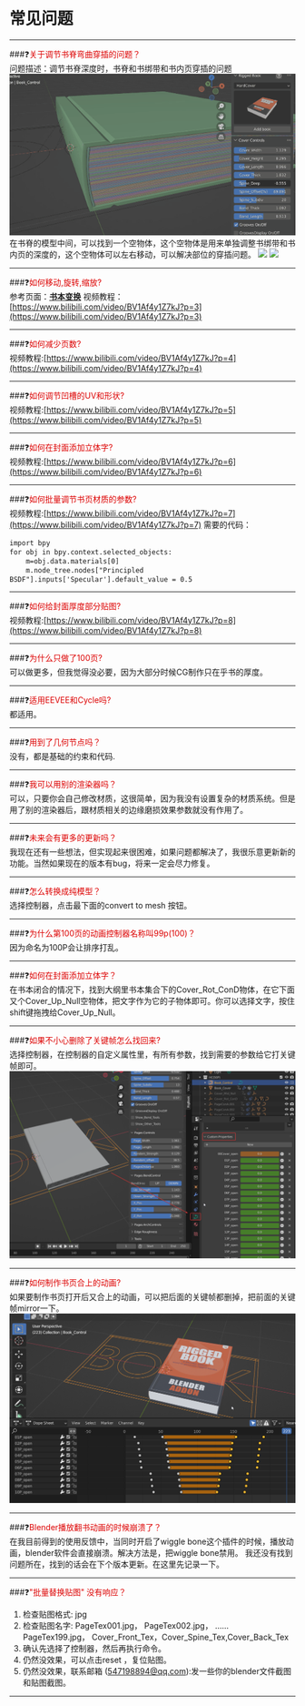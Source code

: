 # 常见问题
---
###❓<font color="#dd0000">关于调节书脊弯曲穿插的问题？</font><br />
问题描述：调节书脊深度时，书脊和书绑带和书内页穿插的问题
![](image/coverspineinter.gif "")
在书脊的模型中间，可以找到一个空物体，这个空物体是用来单独调整书绑带和书内页的深度的，这个空物体可以左右移动，可以解决部位的穿插问题。
![](image/coverspineintersolveA.png"")
![](image/coverspineintersolveB.png"")

---
###❓<font color="#dd0000">如何移动,旋转,缩放?</font><br />
参考页面：**[书本变换](transform.md)**
视频教程：[https://www.bilibili.com/video/BV1Af4y1Z7kJ?p=3](https://www.bilibili.com/video/BV1Af4y1Z7kJ?p=3)

---
###❓<font color="#dd0000">如何减少页数?</font><br />
视频教程:[https://www.bilibili.com/video/BV1Af4y1Z7kJ?p=4](https://www.bilibili.com/video/BV1Af4y1Z7kJ?p=4)

---
###❓<font color="#dd0000">如何调节凹槽的UV和形状?</font><br />
视频教程:[https://www.bilibili.com/video/BV1Af4y1Z7kJ?p=5](https://www.bilibili.com/video/BV1Af4y1Z7kJ?p=5)

---
###❓<font color="#dd0000">如何在封面添加立体字?</font><br />
视频教程:[https://www.bilibili.com/video/BV1Af4y1Z7kJ?p=6](https://www.bilibili.com/video/BV1Af4y1Z7kJ?p=6)

---
###❓<font color="#dd0000">如何批量调节书页材质的参数?</font><br />
视频教程:[https://www.bilibili.com/video/BV1Af4y1Z7kJ?p=7](https://www.bilibili.com/video/BV1Af4y1Z7kJ?p=7)
需要的代码：
```
import bpy
for obj in bpy.context.selected_objects:
    m=obj.data.materials[0]
    m.node_tree.nodes["Principled BSDF"].inputs['Specular'].default_value = 0.5    

```

---
###❓<font color="#dd0000">如何给封面厚度部分贴图?</font><br />
视频教程:[https://www.bilibili.com/video/BV1Af4y1Z7kJ?p=8](https://www.bilibili.com/video/BV1Af4y1Z7kJ?p=8)

---
###❓<font color="#dd0000">为什么只做了100页?</font><br />
可以做更多，但我觉得没必要，因为大部分时候CG制作只在乎书的厚度。

---

###❓<font color="#dd0000">适用EEVEE和Cycle吗?</font><br />
都适用。

---
###❓<font color="#dd0000">用到了几何节点吗？</font><br />
没有，都是基础的约束和代码.

---
###❓<font color="#dd0000">我可以用别的渲染器吗？</font><br />
可以，只要你会自己修改材质，这很简单，因为我没有设置复杂的材质系统。但是用了别的渲染器后，跟材质相关的边缘磨损效果参数就没有作用了。

---
	
###❓<font color="#dd0000">未来会有更多的更新吗？</font><br />
我现在还有一些想法，但实现起来很困难，如果问题都解决了，我很乐意更新新的功能。当然如果现在的版本有bug，将来一定会尽力修复。

---
	
###❓<font color="#dd0000">怎么转换成纯模型？</font><br />
选择控制器，点击最下面的convert to mesh 按钮。

---

###❓<font color="#dd0000">为什么第100页的动画控制器名称叫99p(100)？</font><br />
因为命名为100P会让排序打乱。

---

###❓<font color="#dd0000">如何在封面添加立体字？</font><br />
在书本闭合的情况下，找到大纲里书本集合下的Cover_Rot_ConD物体，在它下面又个Cover_Up_Null空物体，把文字作为它的子物体即可。你可以选择文字，按住shift键拖拽给Cover_Up_Null。

---

###❓<font color="#dd0000">如果不小心删除了关键帧怎么找回来?</font><br />
选择控制器，在控制器的自定义属性里，有所有参数，找到需要的参数给它打关键帧即可。
![](image/custompanel.png "")

---


###❓<font color="#dd0000">如何制作书页合上的动画?</font><br />
如果要制作书页打开后又合上的动画，可以把后面的关键帧都删掉，把前面的关键帧mirror一下。
![](image/close.png "")

---

###❓<font color="#dd0000">Blender播放翻书动画的时候崩溃了？</font><br />
在我目前得到的使用反馈中，当同时开启了wiggle bone这个插件的时候，播放动画，blender软件会直接崩溃。解决方法是，把wiggle bone禁用。
我还没有找到问题所在，找到的话会在下个版本更新。在这里先记录一下。

---

###❓<font color="#dd0000">"批量替换贴图" 没有响应？</font><br />
1. 检查贴图格式: jpg
2. 检查贴图名字: PageTex001.jpg，   PageTex002.jpg，  ...... PageTex199.jpg， Cover_Front_Tex，Cover_Spine_Tex,Cover_Back_Tex
3. 确认先选择了控制器，然后再执行命令。
4. 仍然没效果，可以点击reset ，复位贴图。
5. 仍然没效果，联系邮箱 (547198894@qq.com):发一些你的blender文件截图和贴图截图。

---












